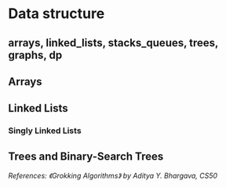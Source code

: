 # Data structure

## arrays, linked_lists, stacks_queues, trees, graphs, dp

## Arrays

## Linked Lists
### Singly Linked Lists



## Trees and Binary-Search Trees





*References: 《Grokking Algorithms》 by Aditya Y. Bhargava, CS50*
